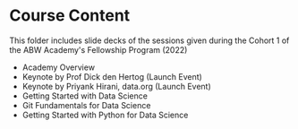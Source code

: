 # Course Content

This folder includes slide decks of the sessions given during the Cohort 1 of the ABW Academy's Fellowship Program (2022)

- Academy Overview
- Keynote by Prof Dick den Hertog (Launch Event)
- Keynote by Priyank Hirani, data.org (Launch Event)
- Getting Started with Data Science
- Git Fundamentals for Data Science
- Getting Started with Python for Data Science
